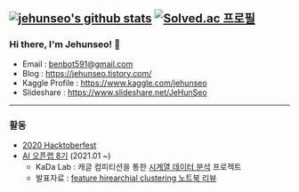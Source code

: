 [![jehunseo's github stats](https://github-readme-stats.vercel.app/api?username=jehunseo&show_icons=true&count_private=true)](https://github.com/anuraghazra/github-readme-stats)
[![Solved.ac 프로필](http://mazassumnida.wtf/api/v2/generate_badge?boj=benbot5)](https://solved.ac/benbot5)
---
### Hi there, I'm Jehunseo! 👋
- Email : benbot591@gmail.com
- Blog : https://jehunseo.tistory.com/
- Kaggle Profile : https://www.kaggle.com/jehunseo
- Slideshare : https://www.slideshare.net/JeHunSeo
---
### 활동
- [2020 Hacktoberfest](https://hacktoberfest.digitalocean.com/)
- [AI 오픈랩 8기](https://www.ai-lab.kr/opens) (2021.01 ~)
  - KaDa Lab : 캐글 컴피티션을 통한 [시계열 데이터 분석](https://www.kaggle.com/c/jane-street-market-prediction) 프로젝트
  - 발표자료 : [feature hirearchial clustering 노트북 리뷰](https://docs.google.com/presentation/d/1O3r4igS5YgGvitVZquy4JjxDr9ExrZlwN1AzyU_KCaU/edit?usp=sharing)
<!--
**jehunseo/jehunseo** is a ✨ _special_ ✨ repository because its `README.md` (this file) appears on your GitHub profile.

Here are some ideas to get you started:

- 🔭 I’m currently working on ...
- 🌱 I’m currently learning ...
- 👯 I’m looking to collaborate on ...
- 🤔 I’m looking for help with ...
- 💬 Ask me about ...
- 📫 How to reach me: ...
- 😄 Pronouns: ...
- ⚡ Fun fact: ...
-->
